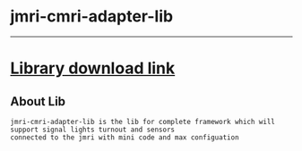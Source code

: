 # jmri-cmri-adapter-lib

---

# <a href="https://github.com/adarshkumarsingh83/jmri-cmri-adapter-lib/archive/main.zip"> Library download link </a>

## About Lib 
```
jmri-cmri-adapter-lib is the lib for complete framework which will support signal lights turnout and sensors 
connected to the jmri with mini code and max configuation 

```

